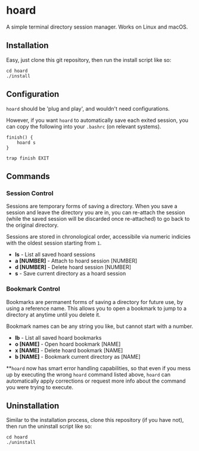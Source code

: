 # hoard

A simple terminal directory session manager. Works on Linux and macOS.

## Installation
Easy, just clone this git repository, then run the install script like so:
```
cd hoard
./install
```

## Configuration
`hoard` should be 'plug and play', and wouldn't need configurations.

However, if you want `hoard` to automatically save each exited session, you can copy the following into your `.bashrc` (on relevant systems).

```
finish() {
    hoard s
}

trap finish EXIT
```

## Commands
### Session Control
Sessions are temporary forms of saving a directory. When you save a session and leave the directory you are in, you can re-attach the session (while the saved session will be discarded once re-attached) to go back to the original directory.

Sessions are stored in chronological order, accessibile via numeric indicies with the oldest session starting from `1`.

- **ls** - List all saved hoard sessions
- **a [NUMBER]** - Attach to hoard session [NUMBER]
- **d [NUMBER]** - Delete hoard session [NUMBER]
- **s** - Save current directory as a hoard session

### Bookmark Control
Bookmarks are permanent forms of saving a directory for future use, by using a reference name. This allows you to open a bookmark to jump to a directory at anytime until you delete it.

Bookmark names can be any string you like, but cannot start with a number.

- **lb** - List all saved hoard bookmarks
- **o [NAME]** - Open hoard bookmark [NAME]
- **x [NAME]** - Delete hoard bookmark [NAME]
- **b [NAME]** - Bookmark current directory as [NAME]

\*\*`hoard` now has smart error handling capabilities, so that even if you mess up by executing the wrong `hoard` command listed above, `hoard` can automatically apply corrections or request more info about the command you were trying to execute.

## Uninstallation
Similar to the installation process, clone this repository (if you have not), then run the uninstall script like so:
```
cd hoard
./uninstall
```
